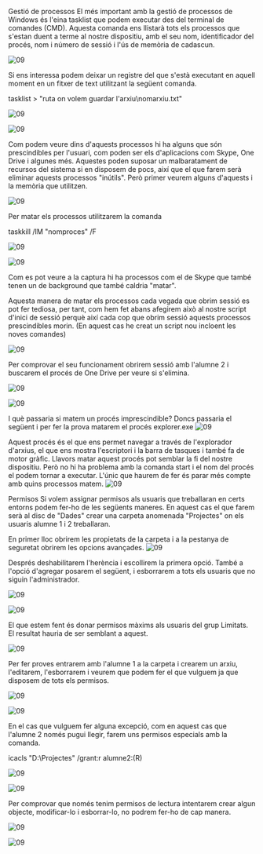 Gestió de processos
El més important amb la gestió de processos de Windows és l'eina tasklist que podem executar des del terminal de comandes (CMD). Aquesta comanda ens llistarà tots els processos que s'estan duent a terme al nostre dispositiu, amb el seu nom, identificador del procés, nom i número de sessió i l'ús de memòria de cadascun.

![09](img/gpw.png)

Si ens interessa podem deixar un registre del que s'està executant en aquell moment en un fitxer de text utilitzant la següent comanda.


tasklist > "ruta on volem guardar l'arxiu\nomarxiu.txt"

![09](img/gpw1.png)

![09](img/gpw2.png)

Com podem veure dins d'aquests processos hi ha alguns que són prescindibles per l'usuari, com poden ser els d'aplicacions com Skype, One Drive i algunes més. Aquestes poden suposar un malbaratament de recursos del sistema si en disposem de pocs, així que el que farem serà eliminar aquests processos "inútils". Però primer veurem alguns d'aquests i la memòria que utilitzen.

![09](img/gpw3.png)


Per matar els processos utilitzarem la comanda


taskkill /IM "nomproces" /F

![09](img/gpw4.png)

![09](img/gpw5.png)

Com es pot veure a la captura hi ha processos com el de Skype que també tenen un de background que també caldria "matar".

Aquesta manera de matar els processos cada vegada que obrim sessió es pot fer tediosa, per tant, com hem fet abans afegirem això al nostre script d'inici de sessió perquè així cada cop que obrim sessió aquests processos prescindibles morin.
(En aquest cas he creat un script nou incloent les noves comandes) 

![09](img/gpw6.png)

Per comprovar el seu funcionament obrirem sessió amb l'alumne 2 i buscarem el procés de One Drive per veure si s'elimina.

![09](img/gpw8.png)

![09](img/gpw9.png)

I què passaria si matem un procés imprescindible? Doncs passaria el següent i per fer la prova matarem el procés explorer.exe
![09](img/gpw10.png)

Aquest procés és el que ens permet navegar a través de l'explorador d'arxius, el que ens mostra l'escriptori i la barra de tasques i també fa de motor gràfic. Llavors matar aquest procés pot semblar la fi del nostre dispositiu. Però no hi ha problema amb la comanda start i el nom del procés el podem tornar a executar. L'únic que haurem de fer és parar més compte amb quins processos matem.
![09](img/gpw11.png)

Permisos
Si volem assignar permisos als usuaris que treballaran en certs entorns podem fer-ho de les següents maneres. En aquest cas el que farem serà al disc de "Dades" crear una carpeta anomenada "Projectes" on els usuaris alumne 1 i 2 treballaran.

En primer lloc obrirem les propietats de la carpeta i a la pestanya de seguretat obrirem les opcions avançades.
![09](img/permisosw.png)

Després deshabilitarem l'herència i escollirem la primera opció. També a l'opció d'agregar posarem el següent, i esborrarem a tots els usuaris que no siguin l'administrador.

![09](img/permisosw1.png)

![09](img/permisosw2.png)

El que estem fent és donar permisos màxims als usuaris del grup Limitats. El resultat hauria de ser semblant a aquest.

![09](img/permisosw3.png)

Per fer proves entrarem amb l'alumne 1 a la carpeta i crearem un arxiu, l'editarem, l'esborrarem i veurem que podem fer el que vulguem ja que disposem de tots els permisos.

![09](img/permisosw4.png)

![09](img/permisosw5.png)

En el cas que vulguem fer alguna excepció, com en aquest cas que l'alumne 2 només pugui llegir, farem uns permisos especials amb la comanda.


icacls "D:\Projectes" /grant:r alumne2:(R)

![09](img/permisosw6.png)

![09](img/permisosw7.png)

Per comprovar que només tenim permisos de lectura intentarem crear algun objecte, modificar-lo i esborrar-lo, no podrem fer-ho de cap manera.

![09](img/permisosw8.png)

![09](img/permisosw9.png)